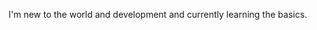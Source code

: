 I'm new to the world and development and currently learning the basics.

<!---
Felacc/Felacc is a ✨ special ✨ repository because its `README.md` (this file) appears on your GitHub profile.
You can click the Preview link to take a look at your changes.
--->

